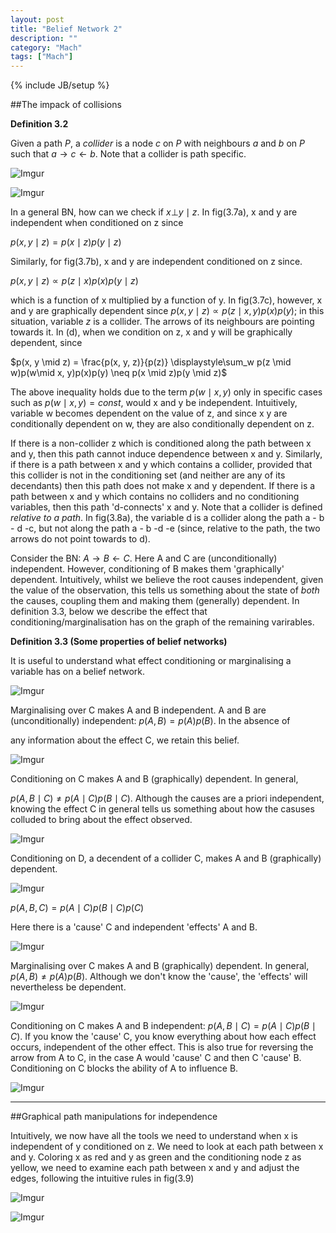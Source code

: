 ```yaml
---
layout: post
title: "Belief Network 2"
description: ""
category: "Mach"
tags: ["Mach"]
---
```

{% include JB/setup %}


<!--more-->

##The impack of collisions

**Definition 3.2**

Given a path $P$, a *collider* is a node $c$ on $P$ with neighbours $a$ and
$b$ on $P$ such that $a \rightarrow c \leftarrow b$. Note that a collider
is path specific.

![Imgur](http://i.imgur.com/yFrzhM8.png)

![Imgur](http://i.imgur.com/IcfvIWh.png)

In a general BN, how can we check if $x \bot y \mid z$. In fig(3.7a), x
and y are independent when conditioned on z since

$p(x, y \mid z) = p(x \mid z)p(y \mid z)$

Similarly, for fig(3.7b), x and y are independent conditioned on z since.

$p(x, y \mid z) \propto p(z \mid x)p(x)p(y \mid z)$

which is a function of x multiplied by a function of y. In fig(3.7c),
however, x and y are graphically dependent since 
$p(x, y \mid z) \propto p(z \mid x, y)p(x)p(y)$; in this situation,
variable $z$ is a collider. The arrows of its neighbours are pointing
towards it. In (d), when we condition on z, x and y will be graphically
dependent, since 

$p(x, y \mid z) = \frac{p(x, y, z)}{p(z)} \displaystyle\sum_w p(z \mid w)p(w\mid x, y)p(x)p(y) \neq p(x \mid z)p(y \mid z)$

The above inequality holds due to the term $p(w \mid x, y)$ only in specific
cases such as $p(w \mid x, y) = const$, would x and y be independent. 
Intuitively, variable w becomes dependent on the value of z, and since x 
y are conditionally dependent on w, they are also conditionally dependent 
on z.

If there is a non-collider z which is conditioned along the path between 
x and y, then this path cannot induce dependence between x and y. 
Similarly, if there is a path between x and y which contains a collider, 
provided that this collider is not in the conditioning set (and neither 
are any of its decendants) then this path does not make x and y dependent.
If there is a path between x and y which contains no colliders and no 
conditioning variables, then this path 'd-connects' x and y. Note that a 
collider is defined *relative to a path*. In fig(3.8a), the variable d 
is a collider along the path a - b - d -c, but not along the path a - b -d
-e (since, relative to the path, the two arrows do not point towards to d).

Consider the BN: $A \rightarrow B \leftarrow C$. Here A and C are 
(unconditionally) independent. However, conditioning of B makes them 
'graphically' dependent. Intuitively, whilst we believe the root causes
independent, given the value of the observation, this tells us something
about the state of *both* the causes, coupling them and making them 
(generally) dependent. In definition 3.3, below we describe the effect 
that conditioning/marginalisation has on the graph of the remaining
varirables.

**Definition 3.3 (Some properties of belief networks)**

It is useful to understand what effect conditioning or marginalising a 
variable has on a belief network.

![Imgur](http://i.imgur.com/4OX6syG.png)


Marginalising over C makes A and B independent. A and B are 
(unconditionally) independent: $p(A, B) = p(A)p(B)$. In the absence of

any information about the effect C, we retain this belief.

![Imgur](http://i.imgur.com/OjDJ4af.png)

Conditioning on C makes A and B (graphically) dependent. In general,

$p(A,B \mid C) \neq p(A \mid C) p (B \mid C)$. Although the causes are 
a priori independent, knowing the effect C in general tells us something 
about how the casuses colluded to bring about the effect observed.

![Imgur](http://i.imgur.com/gsc7FCX.png)

Conditioning on D, a decendent of a collider C, makes A and B (graphically)
dependent.

![Imgur](http://i.imgur.com/jjfT9bS.png)


$p(A, B, C) = p(A \mid C)p(B \mid C)p(C)$

Here there is a 'cause' C and independent 'effects' A and B.

![Imgur](http://i.imgur.com/H6gmtod.png)

Marginalising over C makes A and B (graphically) dependent. In general,
$p(A, B) \neq p(A)p(B)$. Although we don't know the 'cause', the 'effects'
will nevertheless be dependent.

![Imgur](http://i.imgur.com/3B1ihpM.png)

Conditioning on C makes A and B independent: $p(A, B \mid C) = p(A \mid C)p(B \mid C)$.
If you know the 'cause' C, you know everything about how each effect occurs,
independent of the other effect. This is also true for reversing the 
arrow from A to C, in the case A would 'cause' C and then C 'cause' B.
Conditioning on C blocks the ability of A to influence B.

![Imgur](http://i.imgur.com/hHqK3fD.png)

---

##Graphical path manipulations for independence

Intuitively, we now have all the tools we need to understand when x is 
independent of y conditioned on z. We need to look at each path between 
x and y. Coloring x as red and y as green and the conditioning node z as
yellow, we need to examine each path between x and y and adjust the edges,
following the intuitive rules in fig(3.9)

![Imgur](http://i.imgur.com/nDJtKeK.png)

![Imgur](http://i.imgur.com/DZxPDUA.png)
